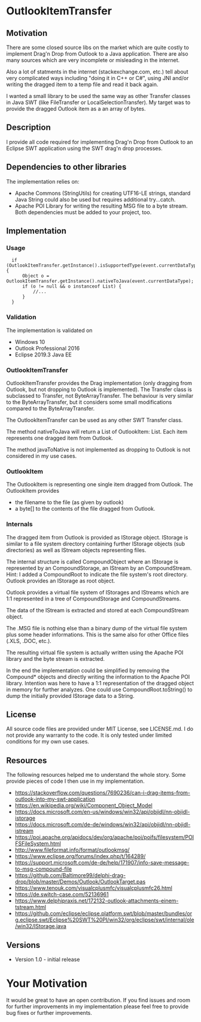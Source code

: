 # OutlookItemTransfer

## Motivation
There are some closed source libs on the market which are quite costly to implement Drag'n Drop from Outlook to a Java application. There are also many sources which are very incomplete or misleading in the internet.

Also a lot of statments in the internet (stackexchange.com, etc.) tell about very complicated ways including "doing it in C++ or C#", using JNI and/or writing the dragged item to a temp file and read it back again.

I wanted a small library to be used the same way as other Transfer classes in Java SWT (like FileTransfer or LocalSelectionTransfer). My target was to provide the dragged Outlook item as a an array of bytes.

## Description
I provide all code required for implementing Drag'n Drop from Outlook to an Eclipse SWT application using the SWT drag'n drop processes.

## Dependencies to other libraries
The implementation relies on:
* Apache Commons (StringUtils) for creating UTF16-LE strings, standard Java String could also be used but requires additional try...catch.
* Apache POI Library for writing the resulting MSG file to a byte stream.
Both dependencies must be added to your project, too.


## Implementation

### Usage
			
	  if (OutlookItemTransfer.getInstance().isSupportedType(event.currentDataType)) {
		  Object o = OutlookItemTransfer.getInstance().nativeToJava(event.currentDataType);
		  if (o != null && o instanceof List) {
			  //...
		  }
	  }


### Validation
The implementation is validated on
* Windows 10
* Outlook Professional 2016
* Eclipse 2019.3 Java EE

### OutlookItemTransfer
OutlookItemTransfer provides the Drag implementation (only dragging from Outlook, but not dropping to Outlook is implemented). The Transfer class is subclassed to Transfer, not ByteArrayTransfer. The behaviour is very similar to the ByteArrayTransfer, but it considers some small modifications compared to the ByteArrayTransfer.

The OutlookItemTransfer can be used as any other SWT Transfer class.

The method nativeToJava will return a List of OutlookItem: List<OutlookItem>. Each item represents one dragged item from Outlook.
	
The method javaToNative is not implemented as dropping to Outlook is not considered in my use cases.
  
### OutlookItem
The OutlookItem is representing one single item dragged from Outlook. The OutlookItem provides
* the filename to the file (as given by outlook)
* a byte[] to the contents of the file dragged from Outlook.
 
### Internals
The dragged item from Outlook is provided as IStorage object. IStorage is similar to a file system directory containing further IStorage objects (sub directories) as well as IStream objects representing files. 
 
The internal structure is called CompoundObject where an IStorage is represented by an CompoundStorage, an IStream by an CompoundStream. Hint: I added a CompoundRoot to indicate the file system's root directory. Outlook provides an IStorage as root object.
 
Outlook provides a virtual file system of IStorages and IStreams which are 1:1 represented in a tree of CompoundStorage and CompoundStreams.

The data of the IStream is extracted and stored at each CompoundStream object.

The .MSG file is nothing else than a binary dump of the virtual file system plus some header informations. This is the same also for other Office files (.XLS, .DOC, etc.).

The resulting virtual file system is actually written using the Apache POI library and the byte stream is extracted.

In the end the implementation could be simplified by removing the Compound* objects and directly writing the information to the Apache POI library. Intention was here to have a 1:1 representation of the dragged object in memory for further analyzes. One could use CompoundRoot.toString() to dump the initially provided IStorage data to a String.

## License
All source code files are provided under MIT License, see LICENSE.md.
I do not provide any warranty to the code. It is only tested under limited conditions for my own use cases.

## Resources
The following resources helped me to understand the whole story. Some provide pieces of code I then use in my implementation.
* https://stackoverflow.com/questions/7690236/can-i-drag-items-from-outlook-into-my-swt-application
* https://en.wikipedia.org/wiki/Component_Object_Model
* https://docs.microsoft.com/en-us/windows/win32/api/objidl/nn-objidl-istorage
* https://docs.microsoft.com/de-de/windows/win32/api/objidl/nn-objidl-istream
* https://poi.apache.org/apidocs/dev/org/apache/poi/poifs/filesystem/POIFSFileSystem.html
* http://www.fileformat.info/format/outlookmsg/
* https://www.eclipse.org/forums/index.php/t/164289/
* https://support.microsoft.com/de-de/help/171907/info-save-message-to-msg-compound-file
* https://github.com/Baltimore99/delphi-drag-drop/blob/master/Demos/Outlook/OutlookTarget.pas
* https://www.tenouk.com/visualcplusmfc/visualcplusmfc26.html
* https://de.switch-case.com/52136961
* https://www.delphipraxis.net/172132-outlook-attachments-einem-tstream.html
* https://github.com/eclipse/eclipse.platform.swt/blob/master/bundles/org.eclipse.swt/Eclipse%20SWT%20PI/win32/org/eclipse/swt/internal/ole/win32/IStorage.java

## Versions
* Version 1.0 - initial release

# Your Motivation
It would be great to have an open contribution. If you find issues and room for further improvements in my implementation please feel free to provide bug fixes or further improvements.
